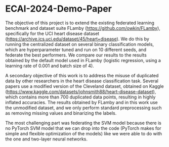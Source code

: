 # ECAI-2024-Demo-Paper
The objective of this project is to extend the existing federated learning benchmark and dataset suite FLamby (https://github.com/owkin/FLamby), specifically for the UCI heart disease dataset (https://archive.ics.uci.edu/dataset/45/heart+disease). We do this by running the centralized dataset on several binary classification models, which are hyperparameter tuned and run on 10 different seeds, and federate the best performers. We compare our results to the results obtained by the default model used in FLamby (logistic regression, using a learning rate of 0.001 and batch size of 4).

A secondary objective of this work is to address the misuse of duplicated data by other researchers in the heart disease classification task. Several papers use a modified version of the Cleveland dataset, obtained on Kaggle (https://www.kaggle.com/datasets/johnsmith88/heart-disease-dataset), which contains more than 700 duplicated data points, resulting in highly inflated accuracies. The results obtained by FLamby and in this work use the unmodified dataset, and we only perform standard preprocessing such as removing missing values and binarizing the labels. 

The most challenging part was federating the SVM model because there is no PyTorch SVM model that we can drop into the code (PyTorch makes for simple and flexible optimization of the models) like we were able to do with the one and two-layer neural networks. 
